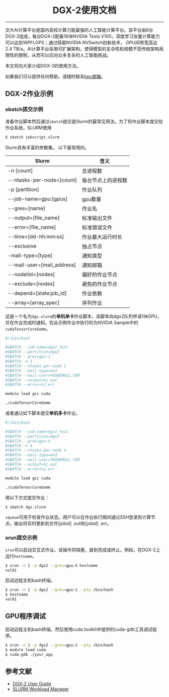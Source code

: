 # <center>DGX-2使用文档<center/>

-------

交大AI计算平台是国内高校计算力能最强的人工智能计算平台。该平台由8台DGX-2组成，每台DGX-2配备16块NVIDIA Tesla V100，深度学习张量计算能力可以达到16PFLOPS；通过搭载NVIDIA NVSwitch创新技术， GPU间带宽高达 2.4 TB/s。AI计算平台采用可扩展架构，使得模型的复杂性和规模不受传统架构局限性的限制，从而可以应对众多复杂的人工智能挑战。

本文将向大家介绍DGX-2的使用方法。

如果我们可以提供任何帮助，请随时联系[hpc邮箱](hpc@sjtu.edu.cn)。

## DGX-2作业示例

### sbatch提交示例

准备作业脚本然后通过`sbatch`提交是Slurm的最常见用法。为了将作业脚本提交给作业系统，SLURM使用

```bash
$ sbatch jobscript.slurm
```

Slurm具有丰富的参数集。 以下最常用的。

| Slurm | 含义 |
| ---- | ---- |
| -n [count] | 总进程数 |
| --ntasks-per-node=[count] | 每台节点上的进程数 | 
| -p [partition] | 作业队列 |
| --job-name=gpu:[gpus] | gpu数量 | 
| --gres=[name] | 作业名 | 
| --output=[file_name] | 标准输出文件 |
| --error=[file_name] | 标准错误文件 | 
| --time=[dd-hh\:mm\:ss] | 作业最大运行时长 |
| --exclusive | 独占节点 |
| -mail-type=[type] | 通知类型 | 
| --mail-user=[mail_address] | 通知邮箱 |
| --nodelist=[nodes] | 偏好的作业节点 | 
| --exclude=[nodes] | 避免的作业节点 | 
| --depend=[state:job_id] | 作业依赖 | 
| --array=[array_spec] | 序列作业 | 

这是一个名为`dgx.slurm`的**单机单卡**作业脚本，该脚本向dgx2队列申请1块GPU，并在作业完成时通知。在此示例作业中执行的为NVIDIA Sample中的`cudaTensorCoreGemm`。

```bash
#!/bin/bash

#SBATCH --job-name=dgx2_test
#SBATCH --partition=dgx2
#SBATCH --gres=gpu:1
#SBATCH -n 1
#SBATCH --ntasks-per-node 1
#SBATCH --mail-type=end
#SBATCH --mail-user=YOU@EMAIL.COM
#SBATCH --output=%j.out
#SBATCH --error=%j.err

module load gcc cuda

./cudaTensorCoreGemm
```

或者通过如下脚本提交**单机多卡**作业。

```bash
#!/bin/bash

#SBATCH --job-name=dgx2_test
#SBATCH --partition=dgx2
#SBATCH --gres=gpu:4
#SBATCH -n 4
#SBATCH --ntasks-per-node 4
#SBATCH --mail-type=end
#SBATCH --mail-user=YOU@EMAIL.COM
#SBATCH --output=%j.out
#SBATCH --error=%j.err

module load gcc cuda

./cudaTensorCoreGemm
```

用以下方式提交作业：

```bash
$ sbatch dgx.slurm
```

`squeue`可用于检查作业状态。用户可以在作业执行期间通过SSH登录到计算节点。输出将实时更新到文件[jobid] .out和[jobid] .err。

### srun提交示例

`srun`可以启动交互式作业。该操作将阻塞，直到完成或终止。例如，在DGX-2上运行`hostname`。

```bash
$ srun -n 1 -p dgx2 --gres=gpu:4 hostname
vol01
```

启动远程主机bash终端。

```bash
$ srun -n 1 -p dgx2 --gres=gpu:1 --pty /bin/bash
$ hostname
vol01
```

## GPU程序调试

启动远程主机bash终端，然后使用cuda toolkit中提供的cuda-gdb工具调试程序。

```bash
$ srun -n 1 -p dgx2 --gres=gpu:1 --pty /bin/bash
$ module load cuda
$ cuda-gdb ./your_app
```

## 参考文献
 - [DGX-2 User Guide](https://docs.nvidia.com/dgx/pdf/dgx2-user-guide.pdf)
 - [SLURM Workload Manager](http://slurm.schedmd.com)